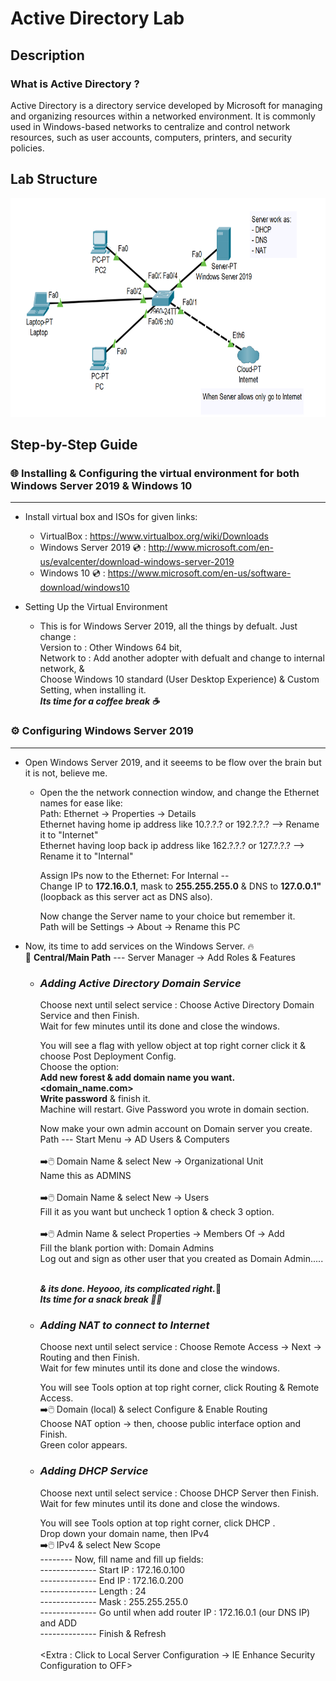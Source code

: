# Active Directory Lab
## Description
### What is Active Directory ? 

Active Directory is a directory service developed by Microsoft for managing and organizing resources within a networked environment. It is commonly used in Windows-based networks to centralize and control network resources, such as user accounts, computers, printers, and security policies.

## Lab Structure

<img src="https://github.com/uzair-khn/Active_Directory/blob/main/p3.PNG" width="1000px" height="350px">

## Step-by-Step Guide

### 🌐 Installing & Configuring the virtual environment for both Windows Server 2019 & Windows 10
***
- Install virtual box and ISOs for given links: 
  - VirtualBox : <a> https://www.virtualbox.org/wiki/Downloads </a>
  - Windows Server 2019 💿 : <a> http://www.microsoft.com/en-us/evalcenter/download-windows-server-2019 </a>
  - Windows 10 💿 : <a> https://www.microsoft.com/en-us/software-download/windows10 </a>
  
- Setting Up the Virtual Environment
  -  This is for Windows Server 2019, all the things by defualt. Just change : <br/>
        Version to : Other Windows 64 bit, <br/>
        Network to : Add another adopter with defualt and change to internal network, & <br/>
        Choose Windows 10 standard (User Desktop Experience) & Custom Setting, when installing it. <br/>
        ***Its time for a coffee break ☕️*** 
        
### ⚙️ Configuring Windows Server 2019
***
- Open Windows Server 2019, and it seeems to be flow over the brain but it is not, believe me.
  - Open the the network connection window, and change the Ethernet names for ease like: <br/>
    Path: Ethernet -> Properties -> Details <br/>
    Ethernet having home ip address like 10.?.?.? or 192.?.?.?     -->  Rename it to "Internet" <br/>
    Ethernet having loop back ip address like 162.?.?.? or 127.?.?.?     -->  Rename it to "Internal" <br/>
    
    Assign IPs now to the Ethernet:
    For Internal -- <br/> Change IP to **172.16.0.1**, mask to **255.255.255.0** & DNS to **127.0.0.1"** (loopback as this server act as DNS also).
    
    Now change the Server name to your choice but remember it. <br/> Path will be Settings -> About -> Rename this PC
- Now, its time to add services on the Windows Server. 🔥 <br/>
 🎯 **Central/Main Path** --- Server Manager -> Add Roles & Features 
   - ### ***Adding Active Directory Domain Service*** <br/> 
      Choose next until select service : Choose Active Directory Domain Service and then Finish. <br/>
      Wait for few minutes until its done and close the windows. <br/>
      
      You will see a flag with yellow object at top right corner click it & choose Post Deployment Config. <br/>
         Choose the option: <br/> **Add new forest & add domain name you want. <domain_name.com>** <br/> **Write password** & finish it.
         <br/> Machine will restart. Give Password you wrote in domain section.
      
      Now make your own admin account on Domain server you create. <br/> 
      Path --- Start Menu -> AD Users & Computers <br/><br/>
         ➡️🖱️ Domain Name & select New -> Organizational Unit <br/>
                 Name this as ADMINS <br/><br/>
         ➡️🖱️ Domain Name & select New -> Users <br/> 
                 Fill it as you want but uncheck 1 option & check 3 option. <br/><br/>
              ➡️🖱️ Admin Name & select Properties -> Members Of -> Add <br/>
                      Fill the blank portion with: Domain Admins <br/>
      Log out and sign as other user that you created as Domain Admin..... <br/> <br/>
                   
      ***& its done. Heyooo, its complicated right.***🎉 <br/>
              ***Its time for a snack break 🥤🍿*** 

   - ### ***Adding NAT to connect to Internet*** <br/>
      Choose next until select service : Choose Remote Access -> Next -> Routing and then Finish. <br/>
      Wait for few minutes until its done and close the windows. <br/>
      
      You will see Tools option at top right corner, click Routing & Remote Access. <br/>
      ➡️🖱️ Domain (local) & select Configure & Enable Routing <br/>
            Choose NAT option -> then, choose public interface option and Finish.
            <br/>Green color appears.
            
   - ### ***Adding DHCP Service*** <br/>
     Choose next until select service : Choose DHCP Server then Finish. <br/>
     Wait for few minutes until its done and close the windows. <br/>

     You will see Tools option at top right corner, click DHCP . <br/>
     Drop down your domain name, then IPv4<br/>
     ➡️🖱️ IPv4 & select New Scope <br/>
     -------- Now, fill name and fill up fields: <br/>
     -------------- Start IP : 172.16.0.100 <br/>
     -------------- End IP   : 172.16.0.200 <br/>
     -------------- Length   : 24 <br/>
     -------------- Mask     : 255.255.255.0 <br/>
     -------------- Go until when add router IP : 172.16.0.1 (our DNS IP) and ADD <br/>
     -------------- Finish & Refresh <br/><br/>
     <Extra : Click to Local Server Configuration -> IE Enhance Security Configuration to OFF> <br/>
     
     
          

              
      
      
      
      
      
  
